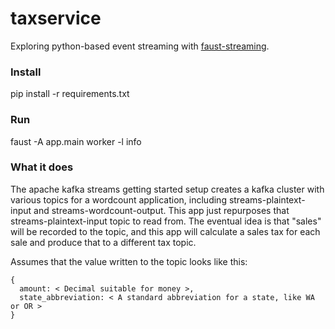 # taxservice

Exploring python-based event streaming with [faust-streaming](https://github.com/faust-streaming/faust).

### Install

pip install -r requirements.txt

### Run

faust -A app.main worker -l info

### What it does

The apache kafka streams getting started setup creates a kafka cluster with
various topics for a wordcount application, including streams-plaintext-input
and streams-wordcount-output. This app just repurposes that
streams-plaintext-input topic to read from. The eventual idea is that "sales"
will be recorded to the topic, and this app will calculate a sales tax for each
sale and produce that to a different tax topic.

Assumes that the value written to the topic looks like this:

    {
      amount: < Decimal suitable for money >,
      state_abbreviation: < A standard abbreviation for a state, like WA or OR >
    }
